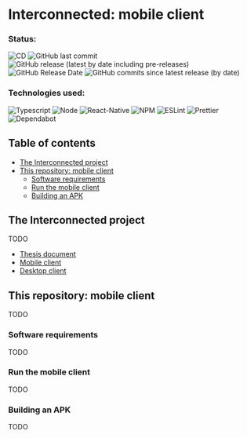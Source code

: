 # Interconnected: mobile client

### Status:

![CD](https://github.com/Interconnected-project/interconnected_mobile_client/actions/workflows/cd.yml/badge.svg)
![GitHub last commit](https://img.shields.io/github/last-commit/Interconnected-project/interconnected_mobile_client)
![GitHub release (latest by date including pre-releases)](https://img.shields.io/github/v/release/Interconnected-project/interconnected_mobile_client?include_prereleases)
![GitHub Release Date](https://img.shields.io/github/release-date/Interconnected-project/interconnected_mobile_client?include_prereleases)
![GitHub commits since latest release (by date)](https://img.shields.io/github/commits-since/Interconnected-project/interconnected_mobile_client/latest?include_prereleases)

### Technologies used:

![Typescript](https://img.shields.io/badge/TypeScript-007ACC?style=for-the-badge&logo=typescript&logoColor=white)
![Node](https://img.shields.io/badge/Node.js-43853D?style=for-the-badge&logo=node.js&logoColor=white)
![React-Native](https://img.shields.io/badge/React_Native-20232A?style=for-the-badge&logo=react&logoColor=61DAFB)
![NPM](https://img.shields.io/badge/NPM-%23000000.svg?style=for-the-badge&logo=npm&logoColor=white)
![ESLint](https://img.shields.io/badge/ESLint-4B3263?style=for-the-badge&logo=eslint&logoColor=white)
![Prettier](https://img.shields.io/badge/prettier-1A2C34?style=for-the-badge&logo=prettier&logoColor=F7BA3E)
![Dependabot](https://img.shields.io/badge/dependabot-025E8C?style=for-the-badge&logo=dependabot&logoColor=white)

## Table of contents

- [The Interconnected project](#the-interconnected-project)
- [This repository: mobile client](#this-repository-mobile-client)
  - [Software requirements](#software-requirements)
  - [Run the mobile client](#run-the-mobile-client)
  - [Building an APK](#building-an-apk)

## The Interconnected project

TODO

- [Thesis document](https://github.com/Tale152/master-thesis)
- [Mobile client](https://github.com/Tale152/interconnected_mobile_client)
- [Desktop client](https://github.com/Tale152/interconnected_desktop_client)

## This repository: mobile client

TODO

### Software requirements

TODO

### Run the mobile client

TODO

### Building an APK

TODO
